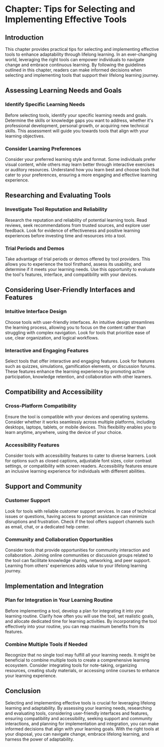 **Chapter: Tips for Selecting and Implementing Effective Tools**
================================================================

Introduction
------------

This chapter provides practical tips for selecting and implementing effective tools to enhance adaptability through lifelong learning. In an ever-changing world, leveraging the right tools can empower individuals to navigate change and embrace continuous learning. By following the guidelines outlined in this chapter, readers can make informed decisions when selecting and implementing tools that support their lifelong learning journey.

Assessing Learning Needs and Goals
----------------------------------

### Identify Specific Learning Needs

Before selecting tools, identify your specific learning needs and goals. Determine the skills or knowledge gaps you want to address, whether it's professional development, personal growth, or acquiring new technical skills. This assessment will guide you towards tools that align with your learning objectives.

### Consider Learning Preferences

Consider your preferred learning style and format. Some individuals prefer visual content, while others may learn better through interactive exercises or auditory resources. Understand how you learn best and choose tools that cater to your preferences, ensuring a more engaging and effective learning experience.

Researching and Evaluating Tools
--------------------------------

### Investigate Tool Reputation and Reliability

Research the reputation and reliability of potential learning tools. Read reviews, seek recommendations from trusted sources, and explore user feedback. Look for evidence of effectiveness and positive learning experiences before investing time and resources into a tool.

### Trial Periods and Demos

Take advantage of trial periods or demos offered by tool providers. This allows you to experience the tool firsthand, assess its usability, and determine if it meets your learning needs. Use this opportunity to evaluate the tool's features, interface, and compatibility with your devices.

Considering User-Friendly Interfaces and Features
-------------------------------------------------

### Intuitive Interface Design

Choose tools with user-friendly interfaces. An intuitive design streamlines the learning process, allowing you to focus on the content rather than struggling with complex navigation. Look for tools that prioritize ease of use, clear organization, and logical workflows.

### Interactive and Engaging Features

Select tools that offer interactive and engaging features. Look for features such as quizzes, simulations, gamification elements, or discussion forums. These features enhance the learning experience by promoting active participation, knowledge retention, and collaboration with other learners.

Compatibility and Accessibility
-------------------------------

### Cross-Platform Compatibility

Ensure the tool is compatible with your devices and operating systems. Consider whether it works seamlessly across multiple platforms, including desktops, laptops, tablets, or mobile devices. This flexibility enables you to learn anytime, anywhere, using the device of your choice.

### Accessibility Features

Consider tools with accessibility features to cater to diverse learners. Look for options such as closed captions, adjustable font sizes, color contrast settings, or compatibility with screen readers. Accessibility features ensure an inclusive learning experience for individuals with different abilities.

Support and Community
---------------------

### Customer Support

Look for tools with reliable customer support services. In case of technical issues or questions, having access to prompt assistance can minimize disruptions and frustration. Check if the tool offers support channels such as email, chat, or a dedicated help center.

### Community and Collaboration Opportunities

Consider tools that provide opportunities for community interaction and collaboration. Joining online communities or discussion groups related to the tool can facilitate knowledge sharing, networking, and peer support. Learning from others' experiences adds value to your lifelong learning journey.

Implementation and Integration
------------------------------

### Plan for Integration in Your Learning Routine

Before implementing a tool, develop a plan for integrating it into your learning routine. Clarify how often you will use the tool, set realistic goals, and allocate dedicated time for learning activities. By incorporating the tool effectively into your routine, you can reap maximum benefits from its features.

### Combine Multiple Tools if Needed

Recognize that no single tool may fulfill all your learning needs. It might be beneficial to combine multiple tools to create a comprehensive learning ecosystem. Consider integrating tools for note-taking, organizing resources, creating study materials, or accessing online courses to enhance your learning experience.

Conclusion
----------

Selecting and implementing effective tools is crucial for leveraging lifelong learning and adaptability. By assessing your learning needs, researching and evaluating tools, considering user-friendly interfaces and features, ensuring compatibility and accessibility, seeking support and community interactions, and planning for implementation and integration, you can make informed decisions that align with your learning goals. With the right tools at your disposal, you can navigate change, embrace lifelong learning, and harness the power of adaptability.
